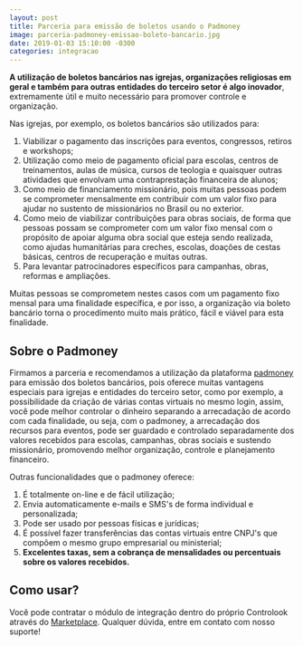 ```yaml
---
layout: post
title: Parceria para emissão de boletos usando o Padmoney
image: parceria-padmoney-emissao-boleto-bancario.jpg
date: 2019-01-03 15:10:00 -0300
categories: integracao
---
```


**A utilização de boletos bancários nas igrejas, organizações religiosas em geral e também para outras entidades do terceiro setor é algo inovador**, extremamente útil e muito necessário para promover controle e organização.

Nas igrejas, por exemplo, os boletos bancários são utilizados para:

1. Viabilizar o pagamento das inscrições para eventos, congressos, retiros e workshops;
2. Utilização como meio de pagamento oficial para escolas, centros de treinamentos, aulas de música, cursos de teologia e quaisquer outras atividades que envolvam uma contraprestação financeira de alunos;
3. Como meio de financiamento missionário, pois muitas pessoas podem se comprometer mensalmente em contribuir com um valor fixo para ajudar no sustento de missionários no Brasil ou no exterior.
4. Como meio de viabilizar contribuições para obras sociais, de forma que pessoas possam se comprometer com um valor fixo mensal com o propósito de apoiar alguma obra social que esteja sendo realizada, como ajudas humanitárias para creches, escolas, doações de cestas básicas, centros de recuperação e muitas outras.
5. Para levantar patrocinadores específicos para campanhas, obras, reformas e ampliações.

Muitas pessoas se comprometem nestes casos com um pagamento fixo mensal para uma finalidade específica, e por isso, a organização via boleto bancário torna o procedimento muito mais prático, fácil e viável para esta finalidade.

## Sobre o Padmoney

Firmamos a parceria e recomendamos a utilização da plataforma [padmoney](https://padmoney.com) para emissão dos boletos bancários, pois oferece muitas vantagens especiais para igrejas e entidades do terceiro setor, como por exemplo, a possibilidade da criação de várias contas virtuais no mesmo login, assim, você pode melhor controlar o dinheiro separando a arrecadação de acordo com cada finalidade, ou seja, com o padmoney, a arrecadação dos recursos para eventos, pode ser guardado e controlado separadamente dos valores recebidos para escolas, campanhas, obras sociais e sustendo missionário, promovendo melhor organização, controle e planejamento financeiro.

Outras funcionalidades que o padmoney oferece:

1. É totalmente on-line e de fácil utilização;
2. Envia automaticamente e-mails e SMS's de forma individual e personalizada;
3. Pode ser usado por pessoas físicas e jurídicas;
4. É possível fazer transferências das contas virtuais entre CNPJ's que compõem o mesmo grupo empresarial ou ministerial;
5. **Excelentes taxas, sem a cobrança de mensalidades ou percentuais sobre os valores recebidos.**

## Como usar?

Você pode contratar o módulo de integração dentro do próprio Controlook através do [Marketplace](https://marketplace.controlook.com/). Qualquer dúvida, entre em contato com nosso suporte!
